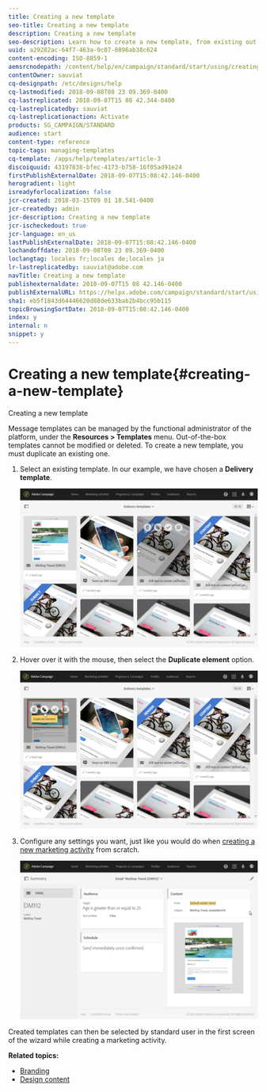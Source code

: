 ```yaml
---
title: Creating a new template
seo-title: Creating a new template
description: Creating a new template
seo-description: Learn how to create a new template, from existing out-of-box activity templates for email, SMS, push notification deliveries, etc.
uuid: a29282ac-64f7-463a-9c07-0896ab38c624
content-encoding: ISO-8859-1
aemsrcnodepath: /content/help/en/campaign/standard/start/using/creating-a-new-template
contentOwner: sauviat
cq-designpath: /etc/designs/help
cq-lastmodified: 2018-09-08T08 23 09.369-0400
cq-lastreplicated: 2018-09-07T15 08 42.344-0400
cq-lastreplicatedby: sauviat
cq-lastreplicationaction: Activate
products: SG_CAMPAIGN/STANDARD
audience: start
content-type: reference
topic-tags: managing-templates
cq-template: /apps/help/templates/article-3
discoiquuid: 43197838-bfec-4173-b758-16f05ad91e24
firstPublishExternalDate: 2018-09-07T15:08:42.146-0400
herogradient: light
isreadyforlocalization: false
jcr-created: 2018-03-15T09 01 18.541-0400
jcr-createdby: admin
jcr-description: Creating a new template
jcr-ischeckedout: true
jcr-language: en_us
lastPublishExternalDate: 2018-09-07T15:08:42.146-0400
lochandoffdate: 2018-09-08T08 23 09.369-0400
loclangtag: locales fr;locales de;locales ja
lr-lastreplicatedby: sauviat@adobe.com
navTitle: Creating a new template
publishexternaldate: 2018-09-07T15 08 42.146-0400
publishExternalURL: https://helpx.adobe.com/campaign/standard/start/using/creating-a-new-template.html
sha1: eb5f1843d64446620d88de633bab2b4bcc95b115
topicBrowsingSortDate: 2018-09-07T15:08:42.146-0400
index: y
internal: n
snippet: y
---
```


# Creating a new template{#creating-a-new-template}

Creating a new template

Message templates can be managed by the functional administrator of the platform, under the **Resources > Templates** menu. Out-of-the-box templates cannot be modified or deleted. To create a new template, you must duplicate an existing one.

1. Select an existing template. In our example, we have chosen a **Delivery template**.

   ![](assets/template_2.png)

1. Hover over it with the mouse, then select the **Duplicate element** option.

   ![](assets/template_3.png)

1. Configure any settings you want, just like you would do when [creating a new marketing activity](../../start/using/marketing-activities.md#creating-a-marketing-activity) from scratch.

   ![](assets/template_4.png)

Created templates can then be selected by standard user in the first screen of the wizard while creating a marketing activity.

**Related topics:**

* [Branding](../../administration/using/branding.md)
* [Design content](../../designing/using/about-email-content-design.md)

